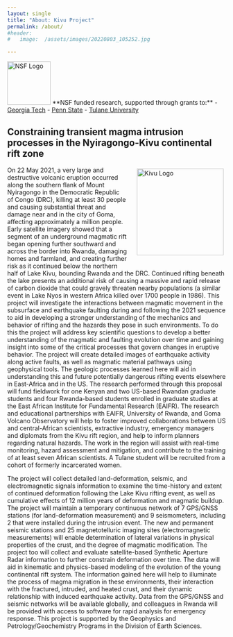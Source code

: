 ```yaml
---
layout: single
title: "About: Kivu Project"
permalink: /about/
#header:
#   image:  /assets/images/20220803_105252.jpg

---
```


<style>  
.padLeft {
    width: 200px;
    padding: 5px 5px 20px 20px;
}
</style>

<img src="https://avnewman.github.io/KIVU/assets/images/logos/NSF_4Color_vector_Logo.png" alt="NSF Logo" width="100" >
**NSF funded research, supported through grants to:**
- <a href="https://www.nsf.gov/awardsearch/showAward?AWD_ID=2150965">Georgia Tech</a>
- <a href="https://www.nsf.gov/awardsearch/showAward?AWD_ID=2151005">Penn State</a>
- <a href="https://www.nsf.gov/awardsearch/showAward?AWD_ID=2151594">Tulane University</a>


## Constraining transient magma intrusion processes in the Nyiragongo-Kivu continental rift zone

<img src="/KIVU/assets/images/logos/KivuLogo.png" alt="Kivu Logo" class="padLeft" align="right">
On 22 May 2021, a very large and destructive volcanic eruption occurred along the southern flank of Mount Nyiragongo in the Democratic Republic of Congo (DRC), killing at least 30 people and causing substantial threat and damage near and in the city of Goma, affecting approximately a million people. Early satellite imagery showed that a segment of an underground magmatic rift began opening further southward and across the border into Rwanda, damaging homes and farmland, and creating further risk as it continued below the northern half of Lake Kivu, bounding Rwanda and the DRC. Continued rifting beneath the lake presents an additional risk of causing a massive and rapid release of carbon dioxide that could gravely threaten nearby populations (a similar event in Lake Nyos in western Africa killed over 1700 people in 1986). This project will investigate the interactions between magmatic movement in the subsurface and earthquake faulting during and following the 2021 sequence to aid in developing a stronger understanding of the mechanics and behavior of rifting and the hazards they pose in such environments. To do this the project will address key scientific questions to develop a better understanding of the magmatic and faulting evolution over time and gaining insight into some of the critical processes that govern changes in eruptive behavior. The project will create detailed images of earthquake activity along active faults, as well as magmatic material pathways using geophysical tools. The geologic processes learned here will aid in understanding this and future potentially dangerous rifting events elsewhere in East-Africa and in the US. The research performed through this proposal will fund fieldwork for one Kenyan and two US-based Rwandan graduate students and four Rwanda-based students enrolled in graduate studies at the East African Institute for Fundamental Research (EAIFR). The research and educational partnerships with EAIFR, University of Rwanda, and Goma Volcano Observatory will help to foster improved collaborations between US and central-African scientists, extractive industry, emergency managers and diplomats from the Kivu rift region, and help to inform planners regarding natural hazards. The work in the region will assist with real-time monitoring, hazard assessment and mitigation, and contribute to the training of at least seven African scientists. A Tulane student will be recruited from a cohort of formerly incarcerated women.

The project will collect detailed land-deformation, seismic, and electromagnetic signals information to examine the time-history and extent of continued deformation following the Lake Kivu rifting event, as well as cumulative effects of 12 million years of deformation and magmatic buildup. The project will maintain a temporary continuous network of 7 GPS/GNSS stations (for land-deformation measurement) and 9 seismometers, including 2 that were installed during the intrusion event. The new and permanent seismic stations and 25 magnetotelluric imaging sites (electromagnetic measurements) will enable determination of lateral variations in physical properties of the crust, and the degree of magmatic modification. The project too will collect and evaluate satellite-based Synthetic Aperture Radar information to further constrain deformation over time. The data will aid in kinematic and physics-based modeling of the evolution of the young continental rift system. The information gained here will help to illuminate the process of magma migration in these environments, their interaction with the fractured, intruded, and heated crust, and their dynamic relationship with induced earthquake activity. Data from the GPS/GNSS and seismic networks will be available globally, and colleagues in Rwanda will be provided with access to software for rapid analysis for emergency response. This project is supported by the Geophysics and Petrology/Geochemistry Programs in the Division of Earth Sciences.
